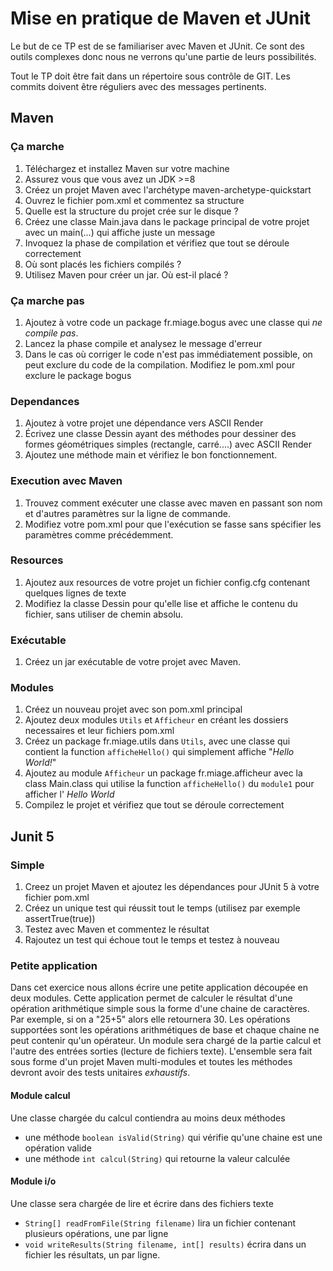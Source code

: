 # Mise en pratique de Maven et JUnit
Le but de ce TP est de se familiariser avec Maven et JUnit. Ce sont des outils complexes donc nous ne verrons qu'une partie de leurs possibilités.

Tout le TP doit être fait dans un répertoire sous contrôle de GIT. Les commits doivent être réguliers avec des messages pertinents.
## Maven
### Ça marche
1. Téléchargez et installez Maven sur votre machine
2. Assurez vous que vous avez un JDK >=8
3. Créez un projet Maven avec l'archétype maven-archetype-quickstart
4. Ouvrez le fichier pom.xml et commentez sa structure
5. Quelle est la structure du projet crée sur le disque ?
6. Créez une classe Main.java dans le package principal de votre projet avec un main(...) qui affiche juste un message
7. Invoquez la phase de compilation et vérifiez que tout se déroule correctement
8. Où sont placés les fichiers compilés ?
9. Utilisez Maven pour créer un jar. Où est-il placé ?

### Ça marche pas
1. Ajoutez à votre code un package fr.miage.bogus avec une classe qui *ne compile pas*.
2. Lancez la phase compile et analysez le message d'erreur
3. Dans le cas où corriger le code n'est pas immédiatement possible, on peut exclure du code de la compilation. Modifiez le pom.xml pour exclure le package bogus

### Dependances
1. Ajoutez à votre projet une dépendance vers ASCII Render
2. Écrivez une classe Dessin ayant des méthodes pour dessiner des formes géométriques simples (rectangle, carré....) avec ASCII Render
3. Ajoutez une méthode main et vérifiez le bon fonctionnement.

### Execution avec Maven
1. Trouvez comment exécuter une classe avec maven en passant son nom et d'autres paramètres sur la ligne de commande.
2. Modifiez votre pom.xml pour que l'exécution se fasse sans spécifier les paramètres comme précédemment.

### Resources
1. Ajoutez aux resources de votre projet un fichier config.cfg contenant quelques lignes de texte
2. Modifiez la classe Dessin pour qu'elle lise et affiche le contenu du fichier, sans utiliser de chemin absolu.

### Exécutable
1. Créez un jar exécutable de votre projet avec Maven.

### Modules
1. Créez un nouveau projet avec son pom.xml principal
2. Ajoutez deux modules `Utils` et `Afficheur` en créant les dossiers necessaires et leur fichiers pom.xml
3. Créez un package fr.miage.utils dans `Utils`, avec une classe qui contient la function `afficheHello()` qui simplement affiche "_Hello World!_"
4. Ajoutez au module `Afficheur` un package fr.miage.afficheur avec la class Main.class qui utilise la function `afficheHello()` du `module1` pour afficher l' _Hello World_
5. Compilez le projet et vérifiez que tout se déroule correctement

## Junit 5
### Simple
1. Creez un projet Maven et ajoutez les dépendances pour JUnit 5 à votre fichier pom.xml
2. Créez un unique test qui réussit tout le temps (utilisez par exemple assertTrue(true))
3. Testez avec Maven et commentez le résultat
4. Rajoutez un test qui échoue tout le temps et testez à nouveau

### Petite application
Dans cet exercice nous allons écrire une petite application découpée en deux modules. Cette application permet de calculer le résultat d'une opération arithmétique simple
sous la forme d'une chaine de caractères. Par exemple, si on a "25+5" alors elle retournera 30. Les opérations supportées sont les opérations arithmétiques de base et chaque chaine ne peut contenir qu'un opérateur.
Un module sera chargé de la partie calcul et l'autre des entrées sorties (lecture de fichiers texte). L'ensemble sera fait sous forme d'un projet Maven multi-modules et toutes les méthodes devront avoir des tests unitaires *exhaustifs*.
#### Module calcul
Une classe chargée du calcul contiendra au moins deux méthodes
- une méthode `boolean isValid(String)` qui vérifie qu'une chaine est une opération valide
- une méthode `int calcul(String)` qui retourne la valeur calculée
#### Module i/o
Une classe sera chargée de lire et écrire dans des fichiers texte
- `String[] readFromFile(String filename)` lira un fichier contenant plusieurs opérations, une par ligne
- `void writeResults(String filename, int[] results)` écrira dans un fichier les résultats, un par ligne.
